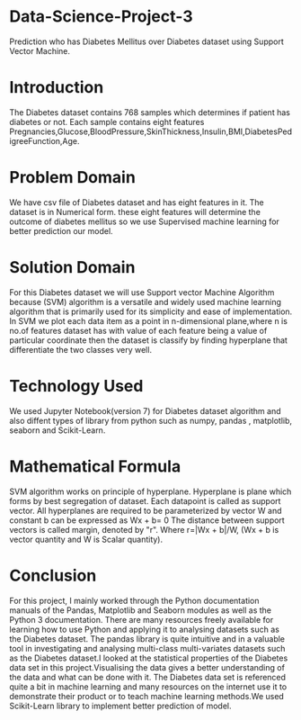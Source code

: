 # Data-Science-Project-3
Prediction who has Diabetes Mellitus over Diabetes dataset using Support Vector Machine.
# Introduction
The Diabetes dataset contains 768 samples which determines if patient has diabetes or not. Each sample contains eight features Pregnancies,Glucose,BloodPressure,SkinThickness,Insulin,BMI,DiabetesPedigreeFunction,Age.
# Problem Domain
We have csv file of Diabetes dataset and has eight features in it. The dataset is in Numerical form. these eight features will determine the outcome of diabetes mellitus so we use Supervised machine learning for better prediction our model.
# Solution Domain
For this Diabetes dataset we will use Support vector Machine Algorithm because (SVM) algorithm is a versatile and widely used machine learning algorithm that is primarily used for its simplicity and ease of implementation. In SVM we plot each data item as a point in n-dimensional plane,where n is no.of features dataset has with value of each feature being a value of particular coordinate then the dataset is classify by finding hyperplane that differentiate the two classes very well.
# Technology Used
We used Jupyter Notebook(version 7) for Diabetes dataset algorithm and also diffent types of library from python such as numpy, pandas , matplotlib, seaborn 
and Scikit-Learn.
# Mathematical Formula
SVM algorithm works on principle of hyperplane.
Hyperplane is plane which forms by best segregation of dataset.
Each datapoint is called as support vector.
All hyperplanes are required to be parameterized by vector W and constant b can be expressed as Wx + b= 0
The distance between support vectors is called margin, denoted by "r".
Where r=|Wx + b|/W, (Wx + b is vector quantity and W is Scalar quantity).
# Conclusion
For this project, I mainly worked through the Python documentation manuals of the Pandas, Matplotlib and Seaborn modules as well as the Python 3 documentation. There are many resources freely available for learning how to use Python and applying it to analysing datasets such as the Diabetes dataset. The pandas library is quite intuitive and in a valuable tool in investigating and analysing multi-class multi-variates datasets such as the Diabetes dataset.I looked at the statistical properties of the Diabetes data set in this project.Visualising the data gives a better understanding of the data and what can be done with it. The Diabetes data set is referenced quite a bit in machine learning and many resources on the internet use it to demonstrate their product or to teach machine learning methods.We used Scikit-Learn library to implement better prediction of model.
